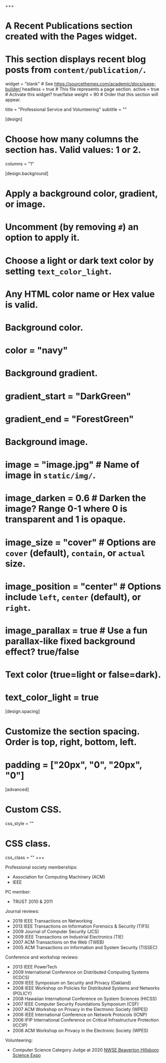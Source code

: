 +++
# A Recent Publications section created with the Pages widget.
# This section displays recent blog posts from `content/publication/`.

widget = "blank"  # See https://sourcethemes.com/academic/docs/page-builder/
headless = true  # This file represents a page section.
active = true  # Activate this widget? true/false
weight = 90  # Order that this section will appear.

title = "Professional Service and Volunteering"
subtitle = ""

[design]
  # Choose how many columns the section has. Valid values: 1 or 2.
  columns = "1"

[design.background]
  # Apply a background color, gradient, or image.
  #   Uncomment (by removing `#`) an option to apply it.
  #   Choose a light or dark text color by setting `text_color_light`.
  #   Any HTML color name or Hex value is valid.

  # Background color.
  # color = "navy"
  
  # Background gradient.
  # gradient_start = "DarkGreen"
  # gradient_end = "ForestGreen"
  
  # Background image.
  # image = "image.jpg"  # Name of image in `static/img/`.
  # image_darken = 0.6  # Darken the image? Range 0-1 where 0 is transparent and 1 is opaque.
  # image_size = "cover"  #  Options are `cover` (default), `contain`, or `actual` size.
  # image_position = "center"  # Options include `left`, `center` (default), or `right`.
  # image_parallax = true  # Use a fun parallax-like fixed background effect? true/false
  
  # Text color (true=light or false=dark).
  # text_color_light = true

[design.spacing]
  # Customize the section spacing. Order is top, right, bottom, left.
  # padding = ["20px", "0", "20px", "0"]

[advanced]
 # Custom CSS. 
 css_style = ""
 
 # CSS class.
 css_class = ""
+++

Professional society memberships:
 - Association for Computing Machinery (ACM)
 - IEEE

PC member:
 - TRUST 2010 & 2011

Journal reviews:
 - 2019 IEEE Transactions on Networking
 - 2013 IEEE Transactions on Information Forensics & Security (TIFS)
 - 2009 Journal of Computer Security (JCS)
 - 2009 IEEE Transactions on Industrial Electronics (TIE)
 - 2007 ACM Transactions on the Web (TWEB)
 - 2005 ACM Transactions on Information and System Security (TISSEC)

Conference and workshop reviews:
 - 2013 IEEE PowerTech
 - 2009 International Conference on Distributed Computing Systems (ICDCS)
 - 2009 IEEE Symposium on Security and Privacy (Oakland)
 - 2008 IEEE Workshop on Policies for Distributed Systems and Networks (POLICY)
 - 2008 Hawaiian International Conference on System Sciences (HICSS)
 - 2007 IEEE Computer Security Foundations Symposium (CSF)
 - 2007 ACM Workshop on Privacy in the Electronic Society (WPES)
 - 2006 IEEE International Conference on Network Protocols (ICNP)
 - 2006 IFIP International Conference on Critical Infrastructure Protection (ICCIP)
 - 2006 ACM Workshop on Privacy in the Electronic Society (WPES)

Volunteering:
 - Computer Science Category Judge at 2020 [NWSE Beaverton Hillsboro Science Expo](http://beavhillsciexpo.weebly.com/)
